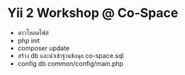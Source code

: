 Yii 2 Workshop @ Co-Space
===============================

- ดาวโหลดไฟล์
- php init
- composer update
- สร้าง db และนำเข้าฐานข้อมุล co-space.sql
- config db common/config/main.php

